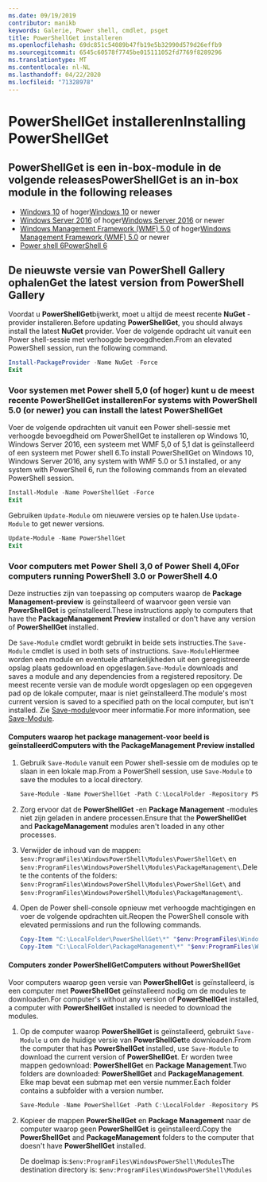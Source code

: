 ```yaml
---
ms.date: 09/19/2019
contributor: manikb
keywords: Galerie, Power shell, cmdlet, psget
title: PowerShellGet installeren
ms.openlocfilehash: 69dc851c54089b47fb19e5b32990d579d26effb9
ms.sourcegitcommit: 6545c60578f7745be015111052fd7769f8289296
ms.translationtype: MT
ms.contentlocale: nl-NL
ms.lasthandoff: 04/22/2020
ms.locfileid: "71328978"
---
```

# <a name="installing-powershellget"></a><span data-ttu-id="03178-103">PowerShellGet installeren</span><span class="sxs-lookup"><span data-stu-id="03178-103">Installing PowerShellGet</span></span>

## <a name="powershellget-is-an-in-box-module-in-the-following-releases"></a><span data-ttu-id="03178-104">PowerShellGet is een in-box-module in de volgende releases</span><span class="sxs-lookup"><span data-stu-id="03178-104">PowerShellGet is an in-box module in the following releases</span></span>

- <span data-ttu-id="03178-105">[Windows 10](https://www.microsoft.com/windows) of hoger</span><span class="sxs-lookup"><span data-stu-id="03178-105">[Windows 10](https://www.microsoft.com/windows) or newer</span></span>
- <span data-ttu-id="03178-106">[Windows Server 2016](/windows-server/windows-server) of hoger</span><span class="sxs-lookup"><span data-stu-id="03178-106">[Windows Server 2016](/windows-server/windows-server) or newer</span></span>
- <span data-ttu-id="03178-107">[Windows Management Framework (WMF) 5,0](https://www.microsoft.com/download/details.aspx?id=50395) of hoger</span><span class="sxs-lookup"><span data-stu-id="03178-107">[Windows Management Framework (WMF) 5.0](https://www.microsoft.com/download/details.aspx?id=50395) or newer</span></span>
- [<span data-ttu-id="03178-108">Power shell 6</span><span class="sxs-lookup"><span data-stu-id="03178-108">PowerShell 6</span></span>](https://github.com/PowerShell/PowerShell/releases)

## <a name="get-the-latest-version-from-powershell-gallery"></a><span data-ttu-id="03178-109">De nieuwste versie van PowerShell Gallery ophalen</span><span class="sxs-lookup"><span data-stu-id="03178-109">Get the latest version from PowerShell Gallery</span></span>

<span data-ttu-id="03178-110">Voordat u **PowerShellGet**bijwerkt, moet u altijd de meest recente **NuGet** -provider installeren.</span><span class="sxs-lookup"><span data-stu-id="03178-110">Before updating **PowerShellGet**, you should always install the latest **NuGet** provider.</span></span> <span data-ttu-id="03178-111">Voer de volgende opdracht uit vanuit een Power shell-sessie met verhoogde bevoegdheden.</span><span class="sxs-lookup"><span data-stu-id="03178-111">From an elevated PowerShell session, run the following command.</span></span>

```powershell
Install-PackageProvider -Name NuGet -Force
Exit
```

### <a name="for-systems-with-powershell-50-or-newer-you-can-install-the-latest-powershellget"></a><span data-ttu-id="03178-112">Voor systemen met Power shell 5,0 (of hoger) kunt u de meest recente PowerShellGet installeren</span><span class="sxs-lookup"><span data-stu-id="03178-112">For systems with PowerShell 5.0 (or newer) you can install the latest PowerShellGet</span></span>

<span data-ttu-id="03178-113">Voer de volgende opdrachten uit vanuit een Power shell-sessie met verhoogde bevoegdheid om PowerShellGet te installeren op Windows 10, Windows Server 2016, een systeem met WMF 5,0 of 5,1 dat is geïnstalleerd of een systeem met Power shell 6.</span><span class="sxs-lookup"><span data-stu-id="03178-113">To install PowerShellGet on Windows 10, Windows Server 2016, any system with WMF 5.0 or 5.1 installed, or any system with PowerShell 6, run the following commands from an elevated PowerShell session.</span></span>

```powershell
Install-Module -Name PowerShellGet -Force
Exit
```

<span data-ttu-id="03178-114">Gebruiken `Update-Module` om nieuwere versies op te halen.</span><span class="sxs-lookup"><span data-stu-id="03178-114">Use `Update-Module` to get newer versions.</span></span>

```powershell
Update-Module -Name PowerShellGet
Exit
```

### <a name="for-computers-running-powershell-30-or-powershell-40"></a><span data-ttu-id="03178-115">Voor computers met Power Shell 3,0 of Power Shell 4,0</span><span class="sxs-lookup"><span data-stu-id="03178-115">For computers running PowerShell 3.0 or PowerShell 4.0</span></span>

<span data-ttu-id="03178-116">Deze instructies zijn van toepassing op computers waarop de **Package Management-preview** is geïnstalleerd of waarvoor geen versie van **PowerShellGet** is geïnstalleerd.</span><span class="sxs-lookup"><span data-stu-id="03178-116">These instructions apply to computers that have the **PackageManagement Preview** installed or don't have any version of **PowerShellGet** installed.</span></span>

<span data-ttu-id="03178-117">De `Save-Module` cmdlet wordt gebruikt in beide sets instructies.</span><span class="sxs-lookup"><span data-stu-id="03178-117">The `Save-Module` cmdlet is used in both sets of instructions.</span></span> <span data-ttu-id="03178-118">`Save-Module`Hiermee worden een module en eventuele afhankelijkheden uit een geregistreerde opslag plaats gedownload en opgeslagen.</span><span class="sxs-lookup"><span data-stu-id="03178-118">`Save-Module` downloads and saves a module and any dependencies from a registered repository.</span></span> <span data-ttu-id="03178-119">De meest recente versie van de module wordt opgeslagen op een opgegeven pad op de lokale computer, maar is niet geïnstalleerd.</span><span class="sxs-lookup"><span data-stu-id="03178-119">The module's most current version is saved to a specified path on the local computer, but isn't installed.</span></span> <span data-ttu-id="03178-120">Zie [Save-module](/powershell/module/PowershellGet/Save-Module)voor meer informatie.</span><span class="sxs-lookup"><span data-stu-id="03178-120">For more information, see [Save-Module](/powershell/module/PowershellGet/Save-Module).</span></span>

#### <a name="computers-with-the-packagemanagement-preview-installed"></a><span data-ttu-id="03178-121">Computers waarop het package management-voor beeld is geïnstalleerd</span><span class="sxs-lookup"><span data-stu-id="03178-121">Computers with the PackageManagement Preview installed</span></span>

1. <span data-ttu-id="03178-122">Gebruik `Save-Module` vanuit een Power shell-sessie om de modules op te slaan in een lokale map.</span><span class="sxs-lookup"><span data-stu-id="03178-122">From a PowerShell session, use `Save-Module` to save the modules to a local directory.</span></span>

   ```powershell
   Save-Module -Name PowerShellGet -Path C:\LocalFolder -Repository PSGallery
   ```

1. <span data-ttu-id="03178-123">Zorg ervoor dat de **PowerShellGet** -en **Package Management** -modules niet zijn geladen in andere processen.</span><span class="sxs-lookup"><span data-stu-id="03178-123">Ensure that the **PowerShellGet** and **PackageManagement** modules aren't loaded in any other processes.</span></span>
1. <span data-ttu-id="03178-124">Verwijder de inhoud van de mappen: `$env:ProgramFiles\WindowsPowerShell\Modules\PowerShellGet\` en `$env:ProgramFiles\WindowsPowerShell\Modules\PackageManagement\`.</span><span class="sxs-lookup"><span data-stu-id="03178-124">Delete the contents of the folders: `$env:ProgramFiles\WindowsPowerShell\Modules\PowerShellGet\` and `$env:ProgramFiles\WindowsPowerShell\Modules\PackageManagement\`.</span></span>
1. <span data-ttu-id="03178-125">Open de Power shell-console opnieuw met verhoogde machtigingen en voer de volgende opdrachten uit.</span><span class="sxs-lookup"><span data-stu-id="03178-125">Reopen the PowerShell console with elevated permissions and run the following commands.</span></span>

   ```powershell
   Copy-Item "C:\LocalFolder\PowerShellGet\*" "$env:ProgramFiles\WindowsPowerShell\Modules\PowerShellGet\" -Recurse -Force
   Copy-Item "C:\LocalFolder\PackageManagement\*" "$env:ProgramFiles\WindowsPowerShell\Modules\PackageManagement\" -Recurse -Force
   ```

#### <a name="computers-without-powershellget"></a><span data-ttu-id="03178-126">Computers zonder PowerShellGet</span><span class="sxs-lookup"><span data-stu-id="03178-126">Computers without PowerShellGet</span></span>

<span data-ttu-id="03178-127">Voor computers waarop geen versie van **PowerShellGet** is geïnstalleerd, is een computer met **PowerShellGet** geïnstalleerd nodig om de modules te downloaden.</span><span class="sxs-lookup"><span data-stu-id="03178-127">For computer's without any version of **PowerShellGet** installed, a computer with **PowerShellGet** installed is needed to download the modules.</span></span>

1. <span data-ttu-id="03178-128">Op de computer waarop **PowerShellGet** is geïnstalleerd, gebruikt `Save-Module` u om de huidige versie van **PowerShellGet**te downloaden.</span><span class="sxs-lookup"><span data-stu-id="03178-128">From the computer that has **PowerShellGet** installed, use `Save-Module` to download the current version of **PowerShellGet**.</span></span> <span data-ttu-id="03178-129">Er worden twee mappen gedownload: **PowerShellGet** en **Package Management**.</span><span class="sxs-lookup"><span data-stu-id="03178-129">Two folders are downloaded: **PowerShellGet** and **PackageManagement**.</span></span> <span data-ttu-id="03178-130">Elke map bevat een submap met een versie nummer.</span><span class="sxs-lookup"><span data-stu-id="03178-130">Each folder contains a subfolder with a version number.</span></span>

   ```powershell
   Save-Module -Name PowerShellGet -Path C:\LocalFolder -Repository PSGallery
   ```

1. <span data-ttu-id="03178-131">Kopieer de mappen **PowerShellGet** en **Package Management** naar de computer waarop geen **PowerShellGet** is geïnstalleerd.</span><span class="sxs-lookup"><span data-stu-id="03178-131">Copy the **PowerShellGet** and **PackageManagement** folders to the computer that doesn't have **PowerShellGet** installed.</span></span>

   <span data-ttu-id="03178-132">De doelmap is:`$env:ProgramFiles\WindowsPowerShell\Modules`</span><span class="sxs-lookup"><span data-stu-id="03178-132">The destination directory is: `$env:ProgramFiles\WindowsPowerShell\Modules`</span></span>
